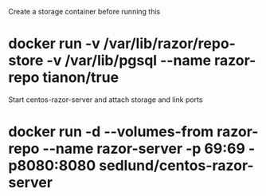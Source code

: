 Create a storage container before running this

# docker run -v /var/lib/razor/repo-store -v /var/lib/pgsql --name razor-repo tianon/true

Start centos-razor-server and attach storage and link ports

# docker run -d --volumes-from razor-repo --name razor-server -p 69:69 -p8080:8080 sedlund/centos-razor-server
